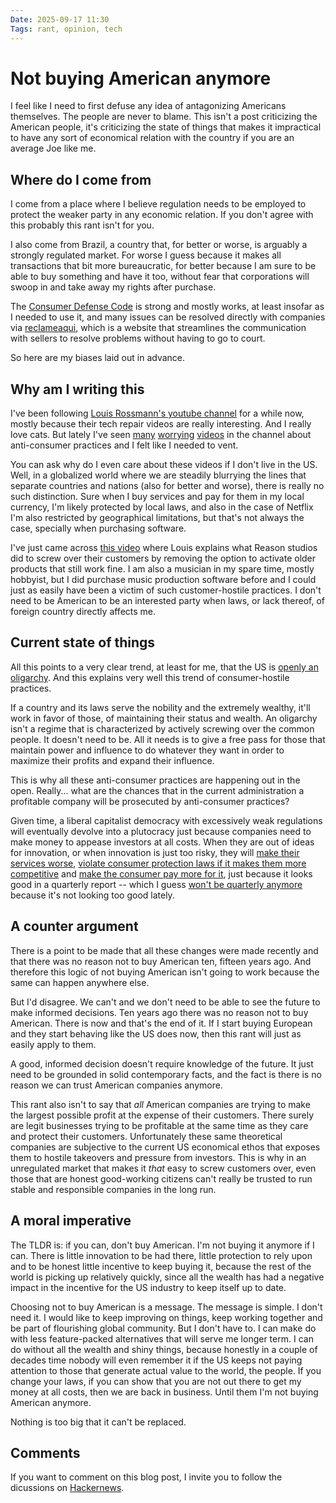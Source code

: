 ```yaml
---
Date: 2025-09-17 11:30
Tags: rant, opinion, tech
---
```


# Not buying American anymore

I feel like I need to first defuse any idea of antagonizing Americans
themselves. The people are never to blame. This isn't a post criticizing the
American people, it's criticizing the state of things that makes it impractical
to have any sort of economical relation with the country if you are an average
Joe like me.

## Where do I come from

I come from a place where I believe regulation needs to be employed to protect
the weaker party in any economic relation. If you don't agree with this
probably this rant isn't for you.

I also come from Brazil, a country that, for better or worse, is arguably a
strongly regulated market. For worse I guess because it makes all transactions
that bit more bureaucratic, for better because I am sure to be able to buy
something and have it too, without fear that corporations will swoop in and
take away my rights after purchase.

The [Consumer Defense
Code](https://www.gov.br/mj/pt-br/assuntos/seus-direitos/consumidor/Anexos/guia-do-consumidor-estrangeiro-ingles.pdf)
is strong and mostly works, at least insofar as I needed to use it, and many
issues can be resolved directly with companies via
[reclameaqui](https://www.reclameaqui.com.br/), which is a website that
streamlines the communication with sellers to resolve problems without having
to go to court.

So here are my biases laid out in advance.

## Why am I writing this

I've been following [Louis Rossmann's youtube
channel](https://www.youtube.com/@rossmanngroup) for a while now, mostly
because their tech repair videos are really interesting. And I really love
cats. But lately I've seen
[many](https://youtu.be/HlyiLQ6WPRU?si=LeS8D1ntWfTUrUUB)
[worrying](https://youtu.be/KNuZ3BjT7IU?si=93NVeqWEI1CO24Nv)
[videos](https://youtu.be/lzdIjCzKhfM?si=dET-MmiWzW7VJixk) in the channel about
anti-consumer practices and I felt like I needed to vent.

You can ask why do I even care about these videos if I don't live in the US.
Well, in a globalized world where we are steadily blurrying the lines that
separate countries and nations (also for better and worse), there is really no
such distinction. Sure when I buy services and pay for them in my local
currency, I'm likely protected by local laws, and also in the case of Netflix
I'm also restricted by geographical limitations, but that's not always the
case, specially when purchasing software.

I've just came across [this
video](https://youtu.be/YAx3yCNomkg?si=PhsAcUN-z7zXpvOC) where Louis explains
what Reason studios did to screw over their customers by removing the option to
activate older products that still work fine. I am also a musician in my spare
time, mostly hobbyist, but I did purchase music production software before and
I could just as easily have been a victim of such customer-hostile practices. I
don't need to be American to be an interested party when laws, or lack thereof,
of foreign country directly affects me.

## Current state of things

All this points to a very clear trend, at least for me, that the US is [openly
an
oligarchy](https://www.hks.harvard.edu/faculty-research/policycast/oligarchy-open-what-happens-now-us-forced-confront-its-plutocracy).
And this explains very well this trend of consumer-hostile practices.

If a country and its laws serve the nobility and the extremely wealthy, it'll
work in favor of those, of maintaining their status and wealth. An oligarchy
isn't a regime that is characterized by actively screwing over the common
people. It doesn't need to be. All it needs is to give a free pass for those
that maintain power and influence to do whatever they want in order to maximize
their profits and expand their influence.

This is why all these anti-consumer practices are happening out in the open.
Really... what are the chances that in the current administration a profitable
company will be prosecuted by anti-consumer practices?

Given time, a liberal capitalist democracy with excessively weak regulations
will eventually devolve into a plutocracy just because companies need to make
money to appease investors at all costs. When they are out of ideas for
innovation, or when innovation is just too risky, they will [make their
services
worse](https://www.baldurbjarnason.com/2024/the-deterioration-of-google/),
[violate consumer protection laws if it makes them more
competitive](https://shawlewenz.com/11-times-big-brands-violated-consumer-protection-laws/)
and [make the consumer pay more for
it](https://disconnect.blog/ive-had-it-with-microsoft/), just because it looks
good in a quarterly report -- which I guess [won't be quarterly
anymore](https://www.reuters.com/sustainability/boards-policy-regulation/trump-renews-calls-ending-quarterly-reports-companies-2025-09-16/)
because it's not looking too good lately.

## A counter argument

There is a point to be made that all these changes were made recently and that
there was no reason not to buy American ten, fifteen years ago. And therefore
this logic of not buying American isn't going to work because the same can
happen anywhere else.

But I'd disagree. We can't and we don't need to be able to see the future to
make informed decisions. Ten years ago there was no reason not to buy American.
There is now and that's the end of it. If I start buying European and they
start behaving like the US does now, then this rant will just as easily apply
to them.

A good, informed decision doesn't require knowledge of the future. It just need
to be grounded in solid contemporary facts, and the fact is there is no reason
we can trust American companies anymore.

This rant also isn't to say that *all* American companies are trying to make
the largest possible profit at the expense of their customers. There surely are
legit businesses trying to be profitable at the same time as they care and
protect their customers. Unfortunately these same theoretical companies are
subjective to the current US economical ethos that exposes them to hostile
takeovers and pressure from investors. This is why in an unregulated market
that makes it *that* easy to screw customers over, even those that are honest
good-working citizens can't really be trusted to run stable and responsible
companies in the long run.

## A moral imperative

The TLDR is: if you can, don't buy American. I'm not buying it anymore if I
can. There is little innovation to be had there, little protection to rely upon
and to be honest little incentive to keep buying it, because the rest of the
world is picking up relatively quickly, since all the wealth has had a negative
impact in the incentive for the US industry to keep itself up to date.

Choosing not to buy American is a message. The message is simple. I don't need
it. I would like to keep improving on things, keep working together and be part
of flourishing global community. But I don't have to. I can make do with less
feature-packed alternatives that will serve me longer term. I can do without
all the wealth and shiny things, because honestly in a couple of decades time
nobody will even remember it if the US keeps not paying attention to those that
generate actual value to the world, the people. If you change your laws, if you
can show that you are not out there to get my money at all costs, then we are
back in business. Until them I'm not buying American anymore.

Nothing is too big that it can't be replaced.

## Comments

If you want to comment on this blog post, I invite you to follow the dicussions
on [Hackernews](https://news.ycombinator.com/item?id=45277346).
